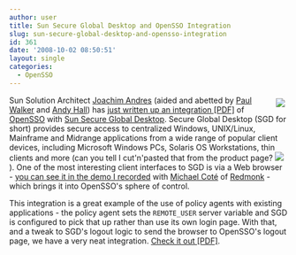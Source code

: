 ```yaml
---
author: user
title: Sun Secure Global Desktop and OpenSSO Integration
slug: sun-secure-global-desktop-and-opensso-integration
id: 361
date: '2008-10-02 08:50:51'
layout: single
categories:
  - OpenSSO
---
```


<span style="margin: 5px; float: right;">[![](http://fr.sun.com/teleweb/ssgds/images/I1_sun_secure_global_desktop.jpg)](https://opensso.dev.java.net/files/documents/3676/112554/SecureGlobalDesktop-OpenSSO-Integration.pdf)</span>

Sun Solution Architect [Joachim Andres](http://blogs.sun.com/joachimandres/) (aided and abetted by [Paul Walker](http://blogs.sun.com/illgetmycoat/) and [Andy Hall](http://blogs.sun.com/fatbloke/)) has [just written up an integration [PDF]](https://opensso.dev.java.net/files/documents/3676/112554/SecureGlobalDesktop-OpenSSO-Integration.pdf) of [OpenSSO](http://opensso.org/) with [Sun Secure Global Desktop](http://www.sun.com/software/products/sgd/index.jsp). Secure Global Desktop (SGD for short) provides secure access to centralized Windows, UNIX/Linux, Mainframe and Midrange applications from a wide range of popular client devices, including Microsoft Windows PCs, Solaris OS Workstations, thin clients and more (can you tell I cut'n'pasted that from the product page? ![](http://blogs.sun.com/images/smileys/smile.gif)). One of the most interesting client interfaces to SGD is via a Web browser - [you can see it in the demo I recorded](http://blip.tv/file/1305008) with [Michael Coté](http://www.redmonk.com/cote/) of [Redmonk](http://www.redmonk.com/) - which brings it into OpenSSO's sphere of control.

This integration is a great example of the use of policy agents with existing applications - the policy agent sets the `REMOTE_USER` server variable and SGD is configured to pick that up rather than use its own login page. With that, and a tweak to SGD's logout logic to send the browser to OpenSSO's logout page, we have a very neat integration. [Check it out [PDF]](https://opensso.dev.java.net/files/documents/3676/112554/SecureGlobalDesktop-OpenSSO-Integration.pdf).